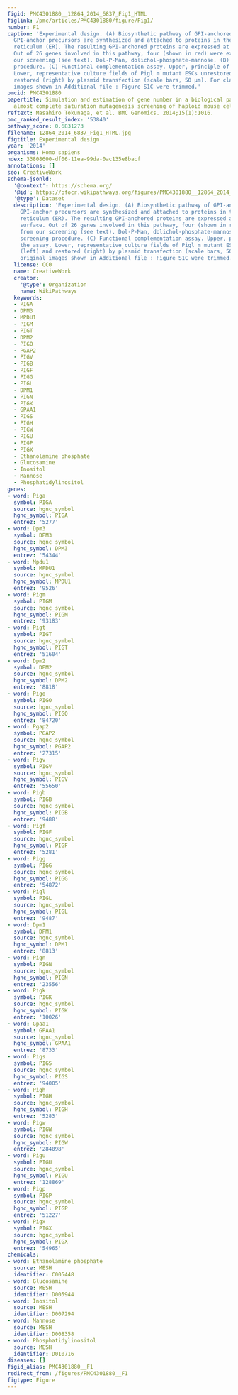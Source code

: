 ```yaml
---
figid: PMC4301880__12864_2014_6837_Fig1_HTML
figlink: /pmc/articles/PMC4301880/figure/Fig1/
number: F1
caption: 'Experimental design. (A) Biosynthetic pathway of GPI-anchored proteins.
  GPI-anchor precursors are synthesized and attached to proteins in the endoplasmic
  reticulum (ER). The resulting GPI-anchored proteins are expressed at the cell surface.
  Out of 26 genes involved in this pathway, four (shown in red) were excluded from
  our screening (see text). Dol-P-Man, dolichol-phosphate-mannose. (B) Schematic screening
  procedure. (C) Functional complementation assay. Upper, principle of the assay.
  Lower, representative culture fields of Pigl m mutant ESCs unrestored (left) and
  restored (right) by plasmid transfection (scale bars, 50 μm). For clarity, original
  images shown in Additional file : Figure S1C were trimmed.'
pmcid: PMC4301880
papertitle: Simulation and estimation of gene number in a biological pathway using
  almost complete saturation mutagenesis screening of haploid mouse cells.
reftext: Masahiro Tokunaga, et al. BMC Genomics. 2014;15(1):1016.
pmc_ranked_result_index: '53840'
pathway_score: 0.6831273
filename: 12864_2014_6837_Fig1_HTML.jpg
figtitle: Experimental design
year: '2014'
organisms: Homo sapiens
ndex: 33808600-df06-11ea-99da-0ac135e8bacf
annotations: []
seo: CreativeWork
schema-jsonld:
  '@context': https://schema.org/
  '@id': https://pfocr.wikipathways.org/figures/PMC4301880__12864_2014_6837_Fig1_HTML.html
  '@type': Dataset
  description: 'Experimental design. (A) Biosynthetic pathway of GPI-anchored proteins.
    GPI-anchor precursors are synthesized and attached to proteins in the endoplasmic
    reticulum (ER). The resulting GPI-anchored proteins are expressed at the cell
    surface. Out of 26 genes involved in this pathway, four (shown in red) were excluded
    from our screening (see text). Dol-P-Man, dolichol-phosphate-mannose. (B) Schematic
    screening procedure. (C) Functional complementation assay. Upper, principle of
    the assay. Lower, representative culture fields of Pigl m mutant ESCs unrestored
    (left) and restored (right) by plasmid transfection (scale bars, 50 μm). For clarity,
    original images shown in Additional file : Figure S1C were trimmed.'
  license: CC0
  name: CreativeWork
  creator:
    '@type': Organization
    name: WikiPathways
  keywords:
  - PIGA
  - DPM3
  - MPDU1
  - PIGM
  - PIGT
  - DPM2
  - PIGO
  - PGAP2
  - PIGV
  - PIGB
  - PIGF
  - PIGG
  - PIGL
  - DPM1
  - PIGN
  - PIGK
  - GPAA1
  - PIGS
  - PIGH
  - PIGW
  - PIGU
  - PIGP
  - PIGX
  - Ethanolamine phosphate
  - Glucosamine
  - Inositol
  - Mannose
  - Phosphatidylinositol
genes:
- word: Piga
  symbol: PIGA
  source: hgnc_symbol
  hgnc_symbol: PIGA
  entrez: '5277'
- word: Dpm3
  symbol: DPM3
  source: hgnc_symbol
  hgnc_symbol: DPM3
  entrez: '54344'
- word: Mpdu1
  symbol: MPDU1
  source: hgnc_symbol
  hgnc_symbol: MPDU1
  entrez: '9526'
- word: Pigm
  symbol: PIGM
  source: hgnc_symbol
  hgnc_symbol: PIGM
  entrez: '93183'
- word: Pigt
  symbol: PIGT
  source: hgnc_symbol
  hgnc_symbol: PIGT
  entrez: '51604'
- word: Dpm2
  symbol: DPM2
  source: hgnc_symbol
  hgnc_symbol: DPM2
  entrez: '8818'
- word: Pigo
  symbol: PIGO
  source: hgnc_symbol
  hgnc_symbol: PIGO
  entrez: '84720'
- word: Pgap2
  symbol: PGAP2
  source: hgnc_symbol
  hgnc_symbol: PGAP2
  entrez: '27315'
- word: Pigv
  symbol: PIGV
  source: hgnc_symbol
  hgnc_symbol: PIGV
  entrez: '55650'
- word: Pigb
  symbol: PIGB
  source: hgnc_symbol
  hgnc_symbol: PIGB
  entrez: '9488'
- word: Pigf
  symbol: PIGF
  source: hgnc_symbol
  hgnc_symbol: PIGF
  entrez: '5281'
- word: Pigg
  symbol: PIGG
  source: hgnc_symbol
  hgnc_symbol: PIGG
  entrez: '54872'
- word: Pigl
  symbol: PIGL
  source: hgnc_symbol
  hgnc_symbol: PIGL
  entrez: '9487'
- word: Dpm1
  symbol: DPM1
  source: hgnc_symbol
  hgnc_symbol: DPM1
  entrez: '8813'
- word: Pign
  symbol: PIGN
  source: hgnc_symbol
  hgnc_symbol: PIGN
  entrez: '23556'
- word: Pigk
  symbol: PIGK
  source: hgnc_symbol
  hgnc_symbol: PIGK
  entrez: '10026'
- word: Gpaa1
  symbol: GPAA1
  source: hgnc_symbol
  hgnc_symbol: GPAA1
  entrez: '8733'
- word: Pigs
  symbol: PIGS
  source: hgnc_symbol
  hgnc_symbol: PIGS
  entrez: '94005'
- word: Pigh
  symbol: PIGH
  source: hgnc_symbol
  hgnc_symbol: PIGH
  entrez: '5283'
- word: Pigw
  symbol: PIGW
  source: hgnc_symbol
  hgnc_symbol: PIGW
  entrez: '284098'
- word: Pigu
  symbol: PIGU
  source: hgnc_symbol
  hgnc_symbol: PIGU
  entrez: '128869'
- word: Pigp
  symbol: PIGP
  source: hgnc_symbol
  hgnc_symbol: PIGP
  entrez: '51227'
- word: Pigx
  symbol: PIGX
  source: hgnc_symbol
  hgnc_symbol: PIGX
  entrez: '54965'
chemicals:
- word: Ethanolamine phosphate
  source: MESH
  identifier: C005448
- word: Glucosamine
  source: MESH
  identifier: D005944
- word: Inositol
  source: MESH
  identifier: D007294
- word: Mannose
  source: MESH
  identifier: D008358
- word: Phosphatidylinositol
  source: MESH
  identifier: D010716
diseases: []
figid_alias: PMC4301880__F1
redirect_from: /figures/PMC4301880__F1
figtype: Figure
---
```

